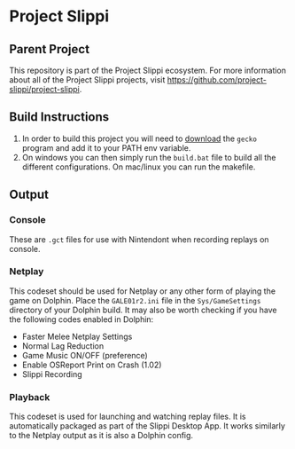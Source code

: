 # Project Slippi
## Parent Project
This repository is part of the Project Slippi ecosystem. For more information about all of the Project Slippi projects, visit https://github.com/project-slippi/project-slippi.

## Build Instructions
1. In order to build this project you will need to [download](https://github.com/JLaferri/gecko/releases) the `gecko` program and add it to your PATH env variable.
2. On windows you can then simply run the `build.bat` file to build all the different configurations. On mac/linux you can run the makefile.

## Output
### Console
These are `.gct` files for use with Nintendont when recording replays on console.

### Netplay
This codeset should be used for Netplay or any other form of playing the game on Dolphin. Place the `GALE01r2.ini` file in the `Sys/GameSettings` directory of your Dolphin build. It may also be worth checking if you have the following codes enabled in Dolphin:
- Faster Melee Netplay Settings
- Normal Lag Reduction
- Game Music ON/OFF (preference)
- Enable OSReport Print on Crash (1.02)
- Slippi Recording

### Playback
This codeset is used for launching and watching replay files. It is automatically packaged as part of the Slippi Desktop App. It works similarly to the Netplay output as it is also a Dolphin config.
